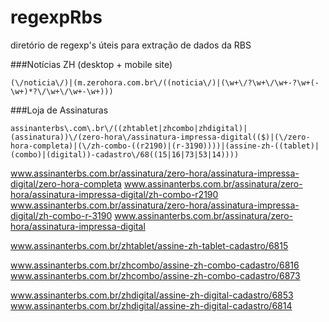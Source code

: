 # regexpRbs
diretório de regexp's úteis para extração de dados da RBS

###Notícias ZH (desktop + mobile site)

```
(\/noticia\/)|(m.zerohora.com.br\/((noticia\/)|(\w+\/?\w+\/\w+-?\w+(-\w+)*?\/\w+\/\w+-\w+)))
```

###Loja de Assinaturas
```
assinanterbs\.com\.br\/((zhtablet|zhcombo|zhdigital)|(assinatura))\/(zero-hora\/assinatura-impressa-digital(($)|(\/zero-hora-completa)|(\/zh-combo-((r2190)|(r-3190))))|(assine-zh-((tablet)|(combo)|(digital))-cadastro\/68((15|16|73|53|14))))
```
www.assinanterbs.com.br/assinatura/zero-hora/assinatura-impressa-digital/zero-hora-completa
www.assinanterbs.com.br/assinatura/zero-hora/assinatura-impressa-digital/zh-combo-r2190
www.assinanterbs.com.br/assinatura/zero-hora/assinatura-impressa-digital/zh-combo-r-3190
www.assinanterbs.com.br/assinatura/zero-hora/assinatura-impressa-digital

www.assinanterbs.com.br/zhtablet/assine-zh-tablet-cadastro/6815

www.assinanterbs.com.br/zhcombo/assine-zh-combo-cadastro/6816
www.assinanterbs.com.br/zhcombo/assine-zh-combo-cadastro/6873

www.assinanterbs.com.br/zhdigital/assine-zh-digital-cadastro/6853
www.assinanterbs.com.br/zhdigital/assine-zh-digital-cadastro/6814
